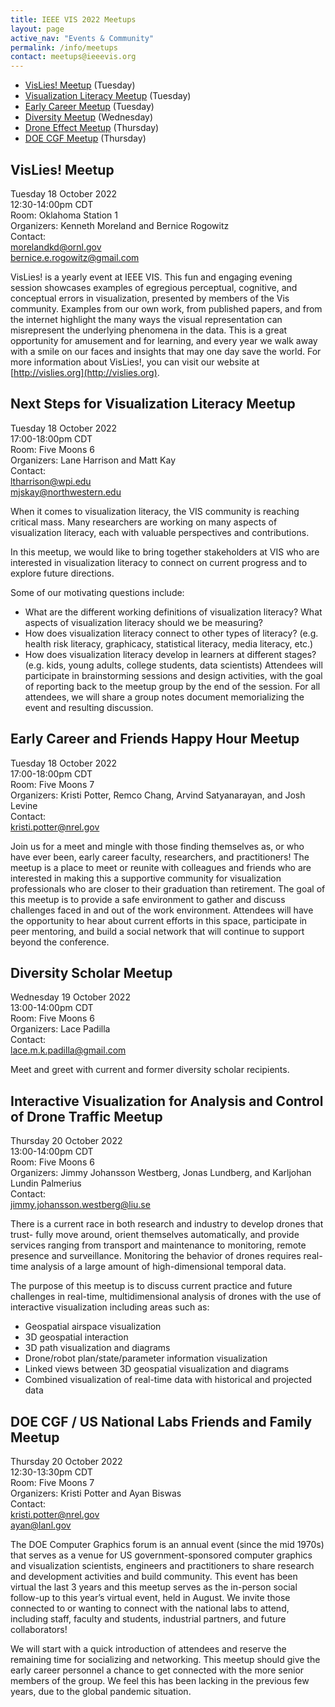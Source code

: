 ```yaml
---
title: IEEE VIS 2022 Meetups
layout: page
active_nav: "Events & Community"
permalink: /info/meetups
contact: meetups@ieeevis.org
---
```



* [VisLies! Meetup](#vis-lies) (Tuesday)
* [Visualization Literacy Meetup](#vis-literacy) (Tuesday)
* [Early Career Meetup](#vis-earlycareer) (Tuesday)
* [Diversity Meetup](#vis-diversity) (Wednesday)
* [Drone Effect Meetup](#vis-drone) (Thursday)
* [DOE CGF Meetup](#vis-doecgf) (Thursday)




## <a name="vis-lies"></a>VisLies! Meetup

Tuesday 18 October 2022<br>
12:30-14:00pm CDT<br>
Room: Oklahoma Station 1<br>
Organizers: Kenneth Moreland and Bernice Rogowitz <br>
Contact: <br>
morelandkd@ornl.gov <br>
bernice.e.rogowitz@gmail.com <br>

VisLies! is a yearly event at IEEE VIS. This fun and engaging evening session showcases examples of egregious perceptual, cognitive, and conceptual errors in visualization, presented by members of the Vis community. Examples from our own work, from published papers, and from the internet highlight the many ways the visual representation can misrepresent the underlying phenomena in the data. This is a great opportunity for amusement and for learning, and every year we walk away with a smile on our faces and insights that may one day save the world. For more information about VisLies!, you can visit our website at [http://vislies.org](http://vislies.org).


## <a name="vis-literacy"></a>Next Steps for Visualization Literacy Meetup

Tuesday 18 October 2022<br>
17:00-18:00pm CDT<br>
Room: Five Moons 6<br>
Organizers: Lane Harrison and Matt Kay <br>
Contact: <br>
ltharrison@wpi.edu <br>
mjskay@northwestern.edu<br>

When it comes to visualization literacy, the VIS community is reaching critical mass. Many
researchers are working on many aspects of visualization literacy, each with valuable
perspectives and contributions. <br>

In this meetup, we would like to bring together stakeholders at VIS who are interested in
visualization literacy to connect on current progress and to explore future directions. <br>

Some of our motivating questions include:<br>
* What are the different working definitions of visualization literacy? What aspects of
visualization literacy should we be measuring?
* How does visualization literacy connect to other types of literacy? (e.g. health risk
literacy, graphicacy, statistical literacy, media literacy, etc.)
* How does visualization literacy develop in learners at different stages? (e.g. kids, young
adults, college students, data scientists)
Attendees will participate in brainstorming sessions and design activities, with the goal of
reporting back to the meetup group by the end of the session. For all attendees, we will share a
group notes document memorializing the event and resulting discussion.


## <a name="vis-earlycareer"></a> Early Career and Friends Happy Hour Meetup

Tuesday 18 October 2022<br>
17:00-18:00pm CDT<br>
Room: Five Moons 7<br>
Organizers: Kristi Potter, Remco Chang, Arvind Satyanarayan, and Josh Levine<br>
Contact: <br>
kristi.potter@nrel.gov <br>


Join us for a meet and mingle with those finding themselves as, or who have ever been, early career faculty, researchers, and practitioners! The meetup is a place to meet or reunite with colleagues and friends who are interested in making this a supportive community for visualization professionals who are closer to their graduation than retirement.  The goal of this meetup is to provide a safe environment to gather and discuss challenges faced in and out of the work environment.  Attendees will have the opportunity to hear about current efforts in this space, participate in peer mentoring, and build a social network that will continue to support beyond the conference.


## <a name="vis-diversity"></a> Diversity Scholar Meetup 

Wednesday 19 October 2022<br>
13:00-14:00pm CDT<br>
Room: Five Moons 6<br>
Organizers: Lace Padilla<br>
Contact: <br>
lace.m.k.padilla@gmail.com <br>


Meet and greet with current and former diversity scholar recipients.

## <a name="vis-drone"></a> Interactive Visualization for Analysis and Control of Drone Traffic Meetup 

Thursday 20 October 2022<br>
13:00-14:00pm CDT<br>
Room: Five Moons 6<br>
Organizers: Jimmy Johansson Westberg, Jonas Lundberg, and Karljohan Lundin Palmerius<br>
Contact: <br>
jimmy.johansson.westberg@liu.se <br>


There is a current race in both research and industry to develop drones that trust-
fully move around, orient themselves automatically, and provide services ranging from transport and maintenance to monitoring, remote presence and surveillance. Monitoring the behavior of drones requires real-time analysis of a large amount of high-dimensional temporal data.<br>

The purpose of this meetup is to discuss current practice and future challenges in real-time, multidimensional analysis of drones with the use of interactive visualization including areas such as: <br>

* Geospatial airspace visualization
* 3D geospatial interaction
* 3D path visualization and diagrams
* Drone/robot plan/state/parameter information visualization
* Linked views between 3D geospatial visualization and diagrams
* Combined visualization of real-time data with historical and projected data


## <a name="vis-doecgf"></a> DOE CGF / US National Labs Friends and Family Meetup 

Thursday 20 October 2022<br>
12:30-13:30pm CDT<br>
Room: Five Moons 7<br>
Organizers:  Kristi Potter and Ayan Biswas<br>
Contact: <br>
kristi.potter@nrel.gov <br>
ayan@lanl.gov  <br>


The DOE Computer Graphics forum is an annual event (since the mid 1970s) that serves as a venue for US government-sponsored computer graphics and visualization scientists, engineers and practitioners to share research and development activities and build community.  This event has been virtual the last 3 years and this meetup serves as the in-person social follow-up to this year’s virtual event, held in August. We invite those connected to or wanting to connect with the national labs to attend, including staff, faculty and students, industrial partners, and future collaborators! <br>

We will start with a quick introduction of attendees and reserve the remaining time for socializing and networking. This meetup should give the early career personnel a chance to get connected with the more senior members of the group. We feel this has been lacking in the previous few years, due to the global pandemic situation. <br>












